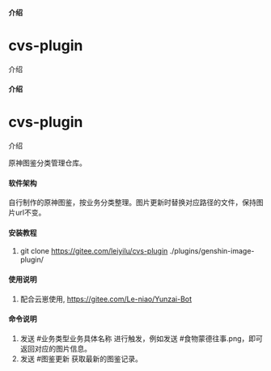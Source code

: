 #### 介绍
# cvs-plugin

介绍


#### 介绍

# cvs-plugin

介绍

原神图鉴分类管理仓库。

#### 软件架构
自行制作的原神图鉴，按业务分类整理。图片更新时替换对应路径的文件，保持图片url不变。


#### 安装教程

1.  git clone https://gitee.com/leiyilu/cvs-plugin ./plugins/genshin-image-plugin/


#### 使用说明

1.  配合云崽使用, https://gitee.com/Le-niao/Yunzai-Bot



#### 命令说明

1. 发送 #业务类型业务具体名称 进行触发，例如发送 #食物蒙德往事.png，即可返回对应的图片信息。
2. 发送 #图鉴更新 获取最新的图鉴记录。